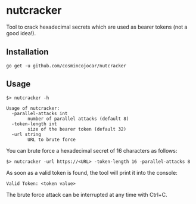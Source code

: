 # nutcracker

Tool to crack hexadecimal secrets which are used as bearer tokens (not a good idea!).

## Installation

```
go get -u github.com/cosmincojocar/nutcracker
```

## Usage

```
$> nutcracker -h

Usage of nutcracker:
  -parallel-attacks int
        number of parallel attacks (default 8)
  -token-length int
        size of the bearer token (default 32)
  -url string
        URL to brute force
```

You can brute force a hexadecimal secret of 16 characters as follows:

```
$> nutcracker -url https://<URL> -token-length 16 -parallel-attacks 8
```

As soon as a valid token is found, the tool will print it into the console:

```
Valid Token: <token value>
```

The brute force attack can be interrupted at any time with Ctrl+C.
